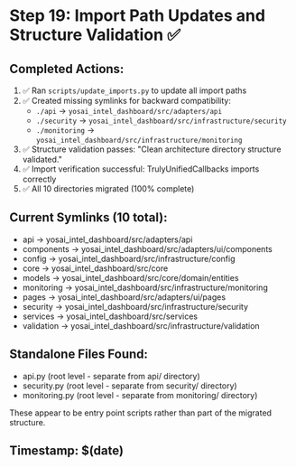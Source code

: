 # Step 19: Import Path Updates and Structure Validation ✅

## Completed Actions:
1. ✅ Ran `scripts/update_imports.py` to update all import paths
2. ✅ Created missing symlinks for backward compatibility:
   - `./api` → `yosai_intel_dashboard/src/adapters/api`
   - `./security` → `yosai_intel_dashboard/src/infrastructure/security`
   - `./monitoring` → `yosai_intel_dashboard/src/infrastructure/monitoring`
3. ✅ Structure validation passes: "Clean architecture directory structure validated."
4. ✅ Import verification successful: TrulyUnifiedCallbacks imports correctly
5. ✅ All 10 directories migrated (100% complete)

## Current Symlinks (10 total):
- api → yosai_intel_dashboard/src/adapters/api
- components → yosai_intel_dashboard/src/adapters/ui/components
- config → yosai_intel_dashboard/src/infrastructure/config
- core → yosai_intel_dashboard/src/core
- models → yosai_intel_dashboard/src/core/domain/entities
- monitoring → yosai_intel_dashboard/src/infrastructure/monitoring
- pages → yosai_intel_dashboard/src/adapters/ui/pages
- security → yosai_intel_dashboard/src/infrastructure/security
- services → yosai_intel_dashboard/src/services
- validation → yosai_intel_dashboard/src/infrastructure/validation

## Standalone Files Found:
- api.py (root level - separate from api/ directory)
- security.py (root level - separate from security/ directory)
- monitoring.py (root level - separate from monitoring/ directory)

These appear to be entry point scripts rather than part of the migrated structure.

## Timestamp: $(date)

